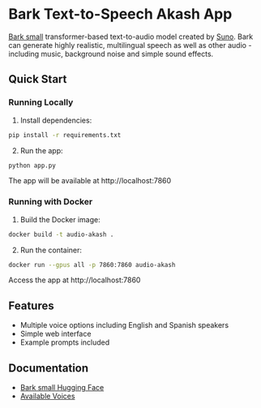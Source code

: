 # Bark Text-to-Speech Akash App

[Bark small](https://github.com/suno-ai/bark) transformer-based text-to-audio model created by [Suno](https://suno.com/). Bark can generate highly realistic, multilingual speech as well as other audio - including music, background noise and simple sound effects.

## Quick Start

### Running Locally

1. Install dependencies:
```bash
pip install -r requirements.txt
```

2. Run the app:
```bash
python app.py
```

The app will be available at http://localhost:7860

### Running with Docker

1. Build the Docker image:
```bash
docker build -t audio-akash .
```

2. Run the container:

```bash
docker run --gpus all -p 7860:7860 audio-akash
```

Access the app at http://localhost:7860

## Features

- Multiple voice options including English and Spanish speakers
- Simple web interface
- Example prompts included

## Documentation

- [Bark small Hugging Face](https://huggingface.co/suno/bark-small)
- [Available Voices](https://suno-ai.notion.site/8b8e8749ed514b0cbf3f699013548683)


